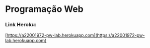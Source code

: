 # Programação Web


### Link Heroku:
[https://a22001972-pw-lab.herokuapp.com](https://a22001972-pw-lab.herokuapp.com)

